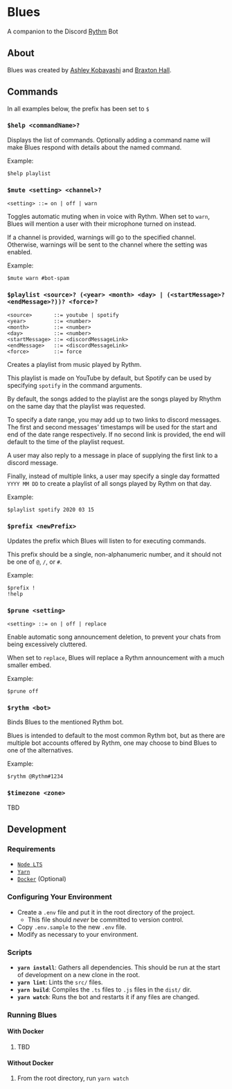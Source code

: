 # Blues
A companion to the Discord [Rythm](https://rythm.fm/) Bot

## About
Blues was created by [Ashley Kobayashi](https://github.com/kobayashley) and [Braxton Hall](https://github.com/braxtonhall).

## Commands
In all examples below, the prefix has been set to `$`

### `$help <commandName>?`
Displays the list of commands.
Optionally adding a command name
will make Blues respond with details about the named command.

Example:
```
$help playlist
```

### `$mute <setting> <channel>?`
```
<setting> ::= on | off | warn
```
Toggles automatic muting when in voice with Rythm.
When set to `warn`, Blues will mention a user with their microphone
turned on instead.

If a channel is provided, warnings will go to the specified channel.
Otherwise, warnings will be sent to the channel where the setting
was enabled.

Example:
```
$mute warn #bot-spam
```

### `$playlist <source>? (<year> <month> <day> | (<startMessage>? <endMessage>?))? <force>?`
```
<source>       ::= youtube | spotify
<year>         ::= <number>
<month>        ::= <number>
<day>          ::= <number>
<startMessage> ::= <discordMessageLink>
<endMessage>   ::= <discordMessageLink>
<force>        ::= force
```
Creates a playlist from music played by Rythm.

This playlist is made on YouTube by default, but Spotify can
be used by specifying `spotify` in the command arguments.

By default, the songs added to the playlist are the songs
played by Rhythm on the same day that the playlist was requested.

To specify a date range, you may add up to two links to discord messages.
The first and second messages' timestamps will be used for the
start and end of the date range respectively.
If no second link is provided, the end will default to the time
of the playlist request.

A user may also reply to a message in place of supplying the first
link to a discord message.

Finally, instead of multiple links, a user may specify a single day
formatted `YYYY MM DD` to create a playlist of all songs
played by Rythm on that day.

Example:
```
$playlist spotify 2020 03 15
```

### `$prefix <newPrefix>`
Updates the prefix which Blues will listen to for executing commands.

This prefix should be a single, non-alphanumeric number,
and it should not be one of `@`, `/`, or `#`.

Example:
```
$prefix !
!help
```

### `$prune <setting>`
```
<setting> ::= on | off | replace
```
Enable automatic song announcement deletion, to prevent your chats
from being excessively cluttered.

When set to `replace`, Blues will replace a Rythm announcement with
a much smaller embed.

Example:
```
$prune off
```

### `$rythm <bot>`
Binds Blues to the mentioned Rythm bot.

Blues is intended to default to the most common Rythm bot,
but as there are multiple bot accounts offered by Rythm,
one may choose to bind Blues to one of the alternatives.

Example:
```
$rythm @Rythm#1234
```

### `$timezone <zone>`
TBD

## Development
### Requirements
- [`Node LTS`](https://nodejs.org/en/download/)
- [`Yarn`](https://classic.yarnpkg.com/en/docs/install/)
- [`Docker`](https://www.docker.com/) (Optional)

### Configuring Your Environment
- Create a `.env` file and put it in the root directory of the project.
    - This file should _never_ be committed to version control.
- Copy `.env.sample` to the new `.env` file.
- Modify as necessary to your environment.

### Scripts
- **`yarn install`**: Gathers all dependencies. This should be run at the start of development on a new clone in the root.
- **`yarn lint`**: Lints the `src/` files.
- **`yarn build`**: Compiles the `.ts` files to `.js` files in the `dist/` dir.
- **`yarn watch`**: Runs the bot and restarts it if any files are changed.

### Running Blues
#### With Docker
1. TBD
#### Without Docker
1. From the root directory, run `yarn watch`

